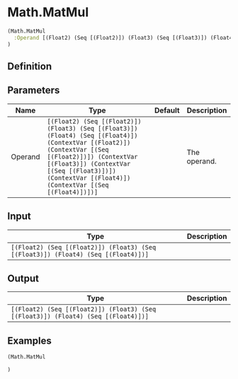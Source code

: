 # Math.MatMul

```clojure
(Math.MatMul
  :Operand [(Float2) (Seq [(Float2)]) (Float3) (Seq [(Float3)]) (Float4) (Seq [(Float4)]) (ContextVar [(Float2)]) (ContextVar [(Seq [(Float2)])]) (ContextVar [(Float3)]) (ContextVar [(Seq [(Float3)])]) (ContextVar [(Float4)]) (ContextVar [(Seq [(Float4)])])]
)
```

## Definition


## Parameters
| Name | Type | Default | Description |
|------|------|---------|-------------|
| Operand | `[(Float2) (Seq [(Float2)]) (Float3) (Seq [(Float3)]) (Float4) (Seq [(Float4)]) (ContextVar [(Float2)]) (ContextVar [(Seq [(Float2)])]) (ContextVar [(Float3)]) (ContextVar [(Seq [(Float3)])]) (ContextVar [(Float4)]) (ContextVar [(Seq [(Float4)])])]` |  | The operand. |


## Input
| Type | Description |
|------|-------------|
| `[(Float2) (Seq [(Float2)]) (Float3) (Seq [(Float3)]) (Float4) (Seq [(Float4)])]` |  |


## Output
| Type | Description |
|------|-------------|
| `[(Float2) (Seq [(Float2)]) (Float3) (Seq [(Float3)]) (Float4) (Seq [(Float4)])]` |  |


## Examples

```clojure
(Math.MatMul

)
```
